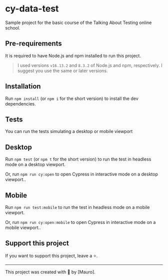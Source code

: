 # cy-data-test

Sample project for the basic course of the Talking About Testing online school.

## Pre-requirements

It is required to have Node.js and npm installed to run this project.

> I used versions `v16.13.2` and `8.3.2` of Node.js and npm, respectively. I suggest you use the same or later versions.

## Installation

Run `npm install` (or `npm i` for the short version) to install the dev dependencies.

## Tests

You can run the tests simulating a desktop or mobile viewport

## Desktop

Run `npm test` (or `npm t` for the short version) to run the test in headless 
mode on a desktop viewport.

Or, run `npm run cy:open` to open Cypress in interactive mode on a desktop viewport..

## Mobile

Run `npm run test:mobile` to run the test in headless mode on a mobile viewport.

Or, run `npm run cy:open:mobile` to open Cypress in interactive mode on a mobile viewport..

## Support this project

If you want to support this project, leave a ⭐.

___

This project was created with 💚 by [Mauro].